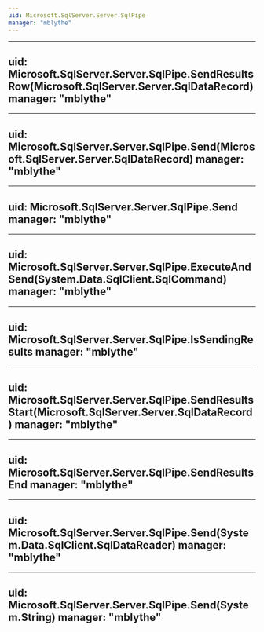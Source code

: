 ```yaml
---
uid: Microsoft.SqlServer.Server.SqlPipe
manager: "mblythe"
---
```


---
uid: Microsoft.SqlServer.Server.SqlPipe.SendResultsRow(Microsoft.SqlServer.Server.SqlDataRecord)
manager: "mblythe"
---

---
uid: Microsoft.SqlServer.Server.SqlPipe.Send(Microsoft.SqlServer.Server.SqlDataRecord)
manager: "mblythe"
---

---
uid: Microsoft.SqlServer.Server.SqlPipe.Send
manager: "mblythe"
---

---
uid: Microsoft.SqlServer.Server.SqlPipe.ExecuteAndSend(System.Data.SqlClient.SqlCommand)
manager: "mblythe"
---

---
uid: Microsoft.SqlServer.Server.SqlPipe.IsSendingResults
manager: "mblythe"
---

---
uid: Microsoft.SqlServer.Server.SqlPipe.SendResultsStart(Microsoft.SqlServer.Server.SqlDataRecord)
manager: "mblythe"
---

---
uid: Microsoft.SqlServer.Server.SqlPipe.SendResultsEnd
manager: "mblythe"
---

---
uid: Microsoft.SqlServer.Server.SqlPipe.Send(System.Data.SqlClient.SqlDataReader)
manager: "mblythe"
---

---
uid: Microsoft.SqlServer.Server.SqlPipe.Send(System.String)
manager: "mblythe"
---
